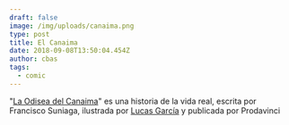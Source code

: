 ```yaml
---
draft: false
image: /img/uploads/canaima.png
type: post
title: El Canaima
date: 2018-09-08T13:50:04.454Z
author: cbas
tags:
  - comic
---
```

"[La Odisea del Canaima](http://factor.prodavinci.com/laodiseadelcanaima/index.html)" es una historia de la vida real, escrita por Francisco Suniaga, ilustrada por [Lucas García](https://www.behance.net/lucasgarciaparis) y publicada por Prodavinci
